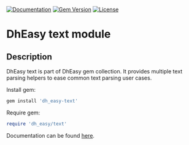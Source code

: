 [![Documentation](http://img.shields.io/badge/docs-rdoc.info-blue.svg)](http://rubydoc.org/gems/dh_easy-text/frames)
[![Gem Version](https://badge.fury.io/rb/dh_easy-text.svg)](http://github.com/DataHenOfficial/dh_easy-text/releases)
[![License](http://img.shields.io/badge/license-MIT-yellowgreen.svg)](#license)

# DhEasy text module
## Description

DhEasy text is part of DhEasy gem collection. It provides multiple text parsing helpers to ease common text parsing user cases.

Install gem:
```ruby
gem install 'dh_easy-text'
```

Require gem:
```ruby
require 'dh_easy/text'
```

Documentation can be found [here](http://rubydoc.org/gems/dh_easy-text/frames).
